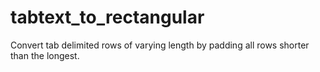 # tabtext_to_rectangular
Convert tab delimited rows of varying length by padding all rows shorter than the longest.
